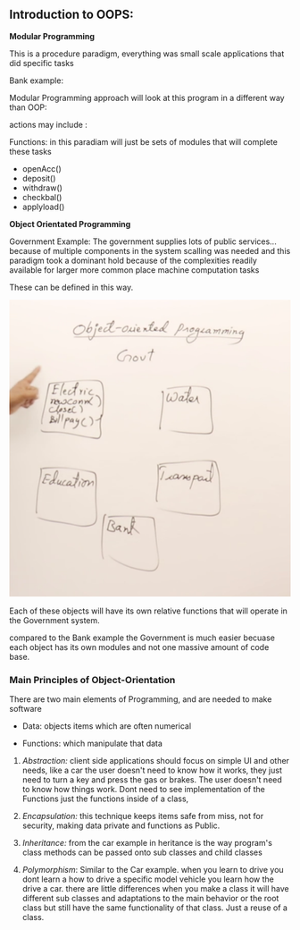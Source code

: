 ## Introduction to OOPS:

**Modular Programming**

This is a procedure paradigm, everything was small scale applications that did specific tasks

Bank example:

Modular Programming approach will look at this program in a different way than OOP:

actions may include :

Functions: in this paradiam will just be sets of modules that will complete these tasks

* openAcc()
* deposit()
* withdraw()
* checkbal()
* applyload()

**Object Orientated Programming**

Government Example: The government supplies lots of public services... because of multiple components in the system scalling was needed and this paradigm took a dominant hold because of the complexities readily available for larger more common place machine computation tasks

These can be defined in this way.

![GovernmentImage](./img/OOPConcept.png)

Each of these objects will have its own relative functions that will operate in the Government system.

compared to the Bank example the Government is much easier becuase each object has its own modules and not one massive amount of code base.


### Main Principles of Object-Orientation

There are two main elements of Programming, and are needed to make software

* Data: objects items which are often numerical

* Functions: which manipulate that data



1. *Abstraction:* client side applications should focus on simple UI and other needs, like a car the user doesn't need to know how it works, they just need to turn a key and press the gas or brakes. The user doesn't need to know how things work. Dont need to see implementation of the Functions just the functions inside of a class, 

2. *Encapsulation:* this technique keeps items safe from miss, not for security, making data private and functions as Public.

3. *Inheritance:* from the car example in heritance is the way program's class methods can be passed onto sub classes and child classes

4. *Polymorphism*: Similar to the Car example. when you learn to drive you dont learn a how to drive a specific model vehicle you learn how the drive a car. there are little differences when you make a class it will have different sub classes and adaptations to the main behavior or the root class but still have the same functionality of that class. Just a reuse of a class.